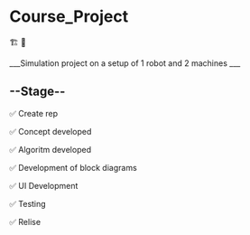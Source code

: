 # Course_Project

:building_construction: :wrench:

___Simulation project on a setup of 1 robot and 2 machines ___

## --Stage--	 

:white_check_mark: Create rep   

:white_check_mark: Concept developed

:white_check_mark: Algoritm developed  
 
:white_check_mark: Development of block diagrams

:white_check_mark: UI Development
 
:white_check_mark: Testing

:white_check_mark: Relise


